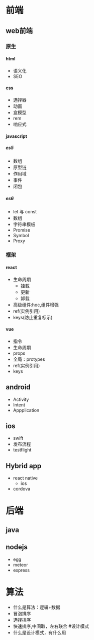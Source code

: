 # 前端

## web前端
### 原生
#### html
- 语义化
- SEO
#### css
- 选择器
- 动画
- 盒模型
- rem
- 响应式
#### javascript 
##### es5
- 数组
- 原型链
- 作用域
- 事件
- 闭包
##### es6
- let 与 const
- 数组
- 字符串模板
- Promise
- Symbol
- Proxy

### 框架
#### react
- 生命周期
  - 挂载
  - 更新
  - 卸载 
- 高级组件:hoc,组件增强
- ref(实例引用)
- keys(防止重复标示)
#### vue
- 指令
- 生命周期
- props
- 全局：protypes
- ref(实例引用)
- keys


## android
- Activity
- Intent
- Appplication
## ios
- swift
- 发布流程
- testflight
## Hybrid app
- react native
  - ios 	
- cordova

# 后端
## java

## nodejs
- egg
- meteor
- express

# 算法
- 什么是算法：逻辑+数据
- 冒泡排序
- 选择排序
- 快速排序,中间取，左右联合
#设计模式
- 什么是设计模式，有什么用